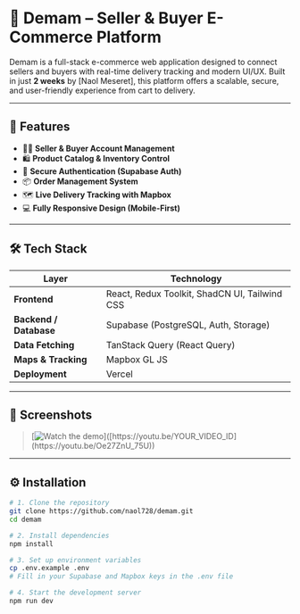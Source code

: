 # 🛒 Demam – Seller & Buyer E-Commerce Platform

Demam is a full-stack e-commerce web application designed to connect sellers and buyers with real-time delivery tracking and modern UI/UX. Built in just **2 weeks** by [Naol Meseret], this platform offers a scalable, secure, and user-friendly experience from cart to delivery.

---

## 🚀 Features

- 🧑‍💼 **Seller & Buyer Account Management**  
- 🛍️ **Product Catalog & Inventory Control**  
- 🔐 **Secure Authentication (Supabase Auth)**  
- 📦 **Order Management System**  
- 🗺️ **Live Delivery Tracking with Mapbox**  
- 💻 **Fully Responsive Design (Mobile-First)**  

---

## 🛠️ Tech Stack

| Layer | Technology |
|-------|------------|
| **Frontend** | React, Redux Toolkit, ShadCN UI, Tailwind CSS |
| **Backend / Database** | Supabase (PostgreSQL, Auth, Storage) |
| **Data Fetching** | TanStack Query (React Query) |
| **Maps & Tracking** | Mapbox GL JS |
| **Deployment** | Vercel |

---

## 📸 Screenshots

> [![Watch the demo]([https://img.youtube.com/vi/YOUR_VIDEO_ID/maxresdefault.jpg](https://youtu.be/Oe27ZnU_75U))]([https://youtu.be/YOUR_VIDEO_ID](https://youtu.be/Oe27ZnU_75U))

---

## ⚙️ Installation

```bash
# 1. Clone the repository
git clone https://github.com/naol728/demam.git
cd demam

# 2. Install dependencies
npm install

# 3. Set up environment variables
cp .env.example .env
# Fill in your Supabase and Mapbox keys in the .env file

# 4. Start the development server
npm run dev
